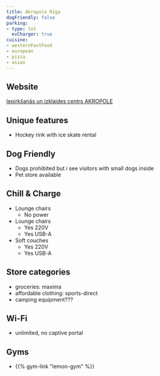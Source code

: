 ```yaml
---
title: Akropole Rīga
dogFriendly: false
parking:
- type: lot
  evCharger: true
cuisine:
- westernFastFood
- european
- pizza
- asian
---
```


## Website
[Iepirkšanās un izklaides centrs AKROPOLE](https://www.akropoleriga.lv)

## Unique features
- Hockey rink with ice skate rental

## Dog Friendly
- Dogs prohibited but i see visitors with small dogs inside
- Pet store available

## Chill & Charge
- Lounge chairs
    - No power
- Lounge chairs
    - Yes 220V 
    - Yes USB-A
- Soft couches
    - Yes 220V 
    - Yes USB-A

## Store categories
- groceries: maxima
- affordable clothing: sports-direct
- camping equipment???

## Wi-Fi
- unlimited, no captive portal

## Gyms
- {{% gym-link "lemon-gym" %}}
